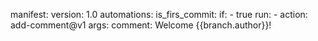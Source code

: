 manifest:
  version: 1.0
automations:
  is_firs_commit:
    if: 
      - true
    run: 
      - action: add-comment@v1
        args:
          comment: Welcome {{branch.author}}!